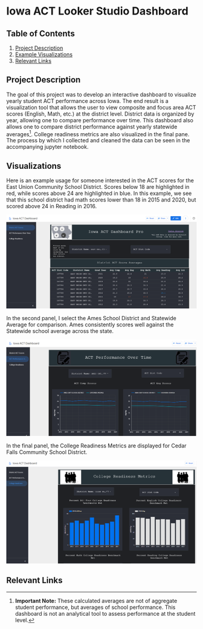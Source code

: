# Iowa ACT Looker Studio Dashboard

## Table of Contents

1. [Project Description](#project-description)
2. [Example Visualizations](#visuals)
3. [Relevant Links](#links)


<a name="project-description"></a>
## Project Description

The goal of this project was to develop an interactive dashboard to visualize yearly student ACT performance across Iowa. The end result is a visualization tool that allows the user to view composite and focus area ACT scores (English, Math, etc.) at the district level. District data is organized by year, allowing one to compare performance over time. This dashboard also allows one to compare district performance against yearly statewide averages[^1]. College readiness metrics are also visualized in the final pane. The process by which I collected and cleaned the data can be seen in the accompanying jupyter notebook.

[^1]: **Important Note:** These calculated averages are not of aggregate student performance, but averages of school performance. This dashboard is not an analytical tool to assess performance at the student level.


<a name="visuals"></a>
## Visualizations

Here is an example usage for someone interested in the ACT scores for the East Union Community School District. Scores below 18 are highlighted in red, while scores above 24 are highlighted in blue. In this example, we see that this school district had math scores lower than 18 in 2015 and 2020, but scored above 24 in Reading in 2016.

![District Scores](./images/DistrictACT.png)

In the second panel, I select the Ames School District and Statewide Average for comparison. Ames consistently scores well against the Statewide school average across the state.

![Score Over Time](./images/ScoreOverTime.png)


In the final panel, the College Readiness Metrics are displayed for Cedar Falls Community School District.

![College Readiness](./images/CollegeReadiness.png)





<a name="links"></a>
## Relevant Links

